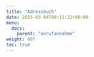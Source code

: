 ```yaml
---
title: "Adressbuch"
date: 2025-03-04T00:11:22+00:00
menu:
  docs:
    parent: "anrufannahme"
weight: 407
toc: true
---
```

